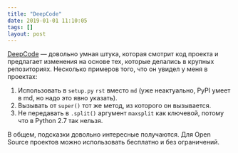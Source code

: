```yaml
---
title: "DeepCode"
date: 2019-01-01 11:10:05
tags: []
layout: post
---
```


[DeepCode](https://www.deepcode.ai/) — довольно умная штука, которая смотрит код проекта и предлагает изменения на основе тех, которые делались в крупных репозиториях. Несколько примеров того, что он увидел у меня в проектах:

1. Использовать в `setup.py` `rst` вместо `md` (уже неактуально, PyPI умеет в md, но надо это явно указать).
2. Вызывать от `super()` тот же метод, из которого он вызывается.
3. Не передавать в `.split()` аргумент `maxsplit` как ключевой, потому что в Python 2.7 так нельзя.

В общем, подсказки довольно интересные получаются. Для Open Source проектов можно использовать бесплатно и без ограничений.
